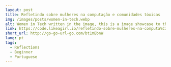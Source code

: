 ```yaml
---
layout: post
title: Refletindo sobre mulheres na computação e comunidades tóxicas
img: /images/posts/women-in-tech.webp
alt: Women in Tech written in the image, this is a image showcase to the post.
link: https://code.likeagirl.io/refletindo-sobre-mulheres-na-computa%C3%A7%C3%A3o-e-comunidades-t%C3%B3xicas-85a7efaa435
short_url: http://go-go-url-go.com/bt1mBbnW
lang: pt
tags:
  - Reflections
  - Beginner
  - Portuguese
---
```


